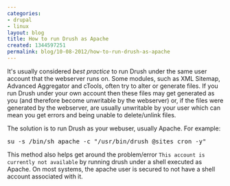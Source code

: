 ```yaml
---
categories:
- drupal
- linux
layout: blog
title: How to run Drush as Apache
created: 1344597251
permalink: blog/10-08-2012/how-to-run-drush-as-apache
---
```

<p>It's usually considered <em>best practice</em> to run Drush under the same user account that the webserver runs on. Some modules, such as XML Sitemap, Advanced Aggregator and cTools, often try to alter or generate files. If you run Drush under your own account then these files may get generated as you (and therefore become unwritable by the webserver) or, if the files were generated by the webserver, are usually unwritable by your user which can mean you get errors and being unable to delete/unlink files.</p>
<p>The solution is to run Drush as your webuser, usually Apache. For example:</p>
<pre language="bash">
su -s /bin/sh apache -c "/usr/bin/drush @sites cron -y"
</pre>
<!-- break -->
<p>This method also helps get around the problem/error <code>This account is currently not available</code> by running drush under a shell executed as Apache. On most systems, the apache user is secured to not have a shell account associated with it.</p>
